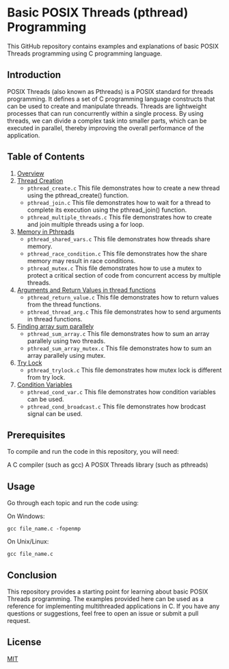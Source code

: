 # Basic POSIX Threads (pthread) Programming

This GitHub repository contains examples and explanations of basic POSIX Threads programming using C programming language.

## Introduction

POSIX Threads (also known as Pthreads) is a POSIX standard for threads programming. It defines a set of C programming language constructs that can be used to create and manipulate threads. Threads are lightweight processes that can run concurrently within a single process. By using threads, we can divide a complex task into smaller parts, which can be executed in parallel, thereby improving the overall performance of the application.

## Table of Contents

1. [Overview](https://github.com/japnitahuja/POSIX-Threads/blob/main/Guide/overview.md)
2. [Thread Creation](https://github.com/japnitahuja/POSIX-Threads/blob/main/Guide/threadcreation.md)
   - `pthread_create.c` This file demonstrates how to create a new thread using the pthread_create() function.
   - `pthread_join.c` This file demonstrates how to wait for a thread to complete its execution using the pthread_join() function.
   - `pthread_multiple_threads.c` This file demonstrates how to create and join multiple threads using a for loop.
3. [Memory in Pthreads](https://github.com/japnitahuja/POSIX-Threads/blob/main/Guide/sharedmemory.md)
   - `pthread_shared_vars.c` This file demonstrates how threads share memory.
   - `pthread_race_condition.c` This file demonstrates how the share memory may result in race conditions.
   - `pthread_mutex.c` This file demonstrates how to use a mutex to protect a critical section of code from concurrent access by multiple threads.
4. [Arguments and Return Values in thread functions](https://github.com/japnitahuja/POSIX-Threads/blob/main/Guide/argumentandreturn.md)
   - `pthread_return_value.c` This file demonstrates how to return values from the thread functions. <br />
   - `pthread_thread_arg.c` This file demonstrates how to send arguments in thread functions. <br />
5. [Finding array sum parallely](https://github.com/japnitahuja/POSIX-Threads/blob/main/Guide/sumarray.md)
   - `pthread_sum_array.c` This file demonstrates how to sum an array parallely using two threads. <br />
   - `pthread_sum_array_mutex.c` This file demonstrates how to sum an array parallely using mutex. <br />
6. [Try Lock]()
   - `pthread_trylock.c` This file demonstrates how mutex lock is different from try lock. <br />
7. [Condition Variables]()
   - `pthread_cond_var.c` This file demonstrates how condition variables can be used. <br />
   - `pthread_cond_broadcast.c` This file demonstrates how brodcast signal can be used. <br />

## Prerequisites

To compile and run the code in this repository, you will need:

A C compiler (such as gcc)
A POSIX Threads library (such as pthreads)

## Usage

Go through each topic and run the code using:

On Windows:

```
gcc file_name.c -fopenmp
```

On Unix/Linux:

```
gcc file_name.c
```

## Conclusion

This repository provides a starting point for learning about basic POSIX Threads programming. The examples provided here can be used as a reference for implementing multithreaded applications in C. If you have any questions or suggestions, feel free to open an issue or submit a pull request.

## License

[MIT](https://choosealicense.com/licenses/mit/)
